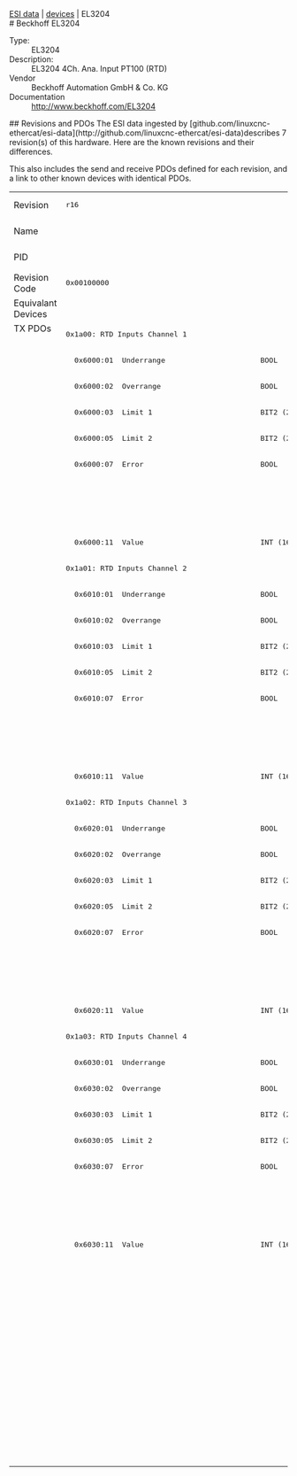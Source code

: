 <div class="nav"><a href="/esi-data">ESI data</a> | <a href="/esi-data/devices">devices</a> | EL3204</div>
#  Beckhoff EL3204

<dl>
  <dt>Type:</dt><dd>EL3204</dd>
  <dt>Description:</dt><dd>EL3204 4Ch. Ana. Input PT100 (RTD)</dd>
  <dt>Vendor</dt><dd>Beckhoff Automation GmbH & Co. KG</dd>
  <dt>Documentation</dt><dd><a href="http://www.beckhoff.com/EL3204">http://www.beckhoff.com/EL3204</a></dd>
</dl>
## Revisions and PDOs
The ESI data ingested by [github.com/linuxcnc-ethercat/esi-data](http://github.com/linuxcnc-ethercat/esi-data)describes 7 revision(s) of this hardware.  Here are the known revisions and their differences.

This also includes the send and receive PDOs defined for each revision, and a link to other known devices with identical PDOs.

<table>
<tr >
<td class="first">Revision</td>
<td ><pre>r16</pre></td>
<td ><pre>r17</pre></td>
<td ><pre>r18</pre></td>
<td ><pre>r19</pre></td>
<td ><pre>r20</pre></td>
<td ><pre>r21</pre></td>
<td ><pre>r22</pre></td>
</tr>
<tr >
<td class="first">Name</td>
<td  colspan=7 align="center"><pre>EL3204 4Ch. Ana. Input PT100 (RTD)</pre></td>
</tr>
<tr >
<td class="first">PID</td>
<td  colspan=7 align="center"><pre>0x0c843052</pre></td>
</tr>
<tr >
<td class="first">Revision Code</td>
<td ><pre>0x00100000</pre></td>
<td ><pre>0x00110000</pre></td>
<td ><pre>0x00120000</pre></td>
<td ><pre>0x00130000</pre></td>
<td ><pre>0x00140000</pre></td>
<td ><pre>0x00150000</pre></td>
<td ><pre>0x00160000</pre></td>
</tr>
<tr >
<td class="first">Equivalant Devices</td>
<td  colspan=7 align="center"></td>
</tr>
<tr class="txpdo pdosection">
<td class="first" rowspan=44 valign=top>TX PDOs</td>
<td colspan=7 align="left"><pre>0x1a00: RTD Inputs Channel 1</pre></td>
<td></td>
</tr>
<tr class="txpdo">
<td ><pre>  0x6000:01  Underrange                      BOOL</pre></td>
<td  colspan=6 align="left"><pre>  0x6000:01  Status__Underrange              BOOL</pre></td>
</tr>
<tr class="txpdo">
<td ><pre>  0x6000:02  Overrange                       BOOL</pre></td>
<td  colspan=6 align="left"><pre>  0x6000:02  Status__Overrange               BOOL</pre></td>
</tr>
<tr class="txpdo">
<td ><pre>  0x6000:03  Limit 1                         BIT2 (2 bits)</pre></td>
<td  colspan=6 align="left"><pre>  0x6000:03  Status__Limit 1                 BIT2 (2 bits)</pre></td>
</tr>
<tr class="txpdo">
<td ><pre>  0x6000:05  Limit 2                         BIT2 (2 bits)</pre></td>
<td  colspan=6 align="left"><pre>  0x6000:05  Status__Limit 2                 BIT2 (2 bits)</pre></td>
</tr>
<tr class="txpdo">
<td ><pre>  0x6000:07  Error                           BOOL</pre></td>
<td  colspan=6 align="left"><pre>  0x6000:07  Status__Error                   BOOL</pre></td>
</tr>
<tr class="txpdo">
<td  colspan=6 align="left"></td>
<td ><pre>  0x6000:0f  Status__TxPDO State             BOOL</pre></td>
</tr>
<tr class="txpdo">
<td  colspan=6 align="left"></td>
<td ><pre>  0x6000:10  Status__TxPDO Toggle            BOOL</pre></td>
</tr>
<tr class="txpdo">
<td  colspan=7 align="left"><pre>  0x6000:11  Value                           INT (16 bits)</pre></td>
</tr>
<tr class="txpdo pdosection">
<td  colspan=7 align="left"><pre>0x1a01: RTD Inputs Channel 2</pre></td>
</tr>
<tr class="txpdo">
<td ><pre>  0x6010:01  Underrange                      BOOL</pre></td>
<td  colspan=6 align="left"><pre>  0x6010:01  Status__Underrange              BOOL</pre></td>
</tr>
<tr class="txpdo">
<td ><pre>  0x6010:02  Overrange                       BOOL</pre></td>
<td  colspan=6 align="left"><pre>  0x6010:02  Status__Overrange               BOOL</pre></td>
</tr>
<tr class="txpdo">
<td ><pre>  0x6010:03  Limit 1                         BIT2 (2 bits)</pre></td>
<td  colspan=6 align="left"><pre>  0x6010:03  Status__Limit 1                 BIT2 (2 bits)</pre></td>
</tr>
<tr class="txpdo">
<td ><pre>  0x6010:05  Limit 2                         BIT2 (2 bits)</pre></td>
<td  colspan=6 align="left"><pre>  0x6010:05  Status__Limit 2                 BIT2 (2 bits)</pre></td>
</tr>
<tr class="txpdo">
<td ><pre>  0x6010:07  Error                           BOOL</pre></td>
<td  colspan=6 align="left"><pre>  0x6010:07  Status__Error                   BOOL</pre></td>
</tr>
<tr class="txpdo">
<td  colspan=6 align="left"></td>
<td ><pre>  0x6010:0f  Status__TxPDO State             BOOL</pre></td>
</tr>
<tr class="txpdo">
<td  colspan=6 align="left"></td>
<td ><pre>  0x6010:10  Status__TxPDO Toggle            BOOL</pre></td>
</tr>
<tr class="txpdo">
<td  colspan=7 align="left"><pre>  0x6010:11  Value                           INT (16 bits)</pre></td>
</tr>
<tr class="txpdo pdosection">
<td  colspan=7 align="left"><pre>0x1a02: RTD Inputs Channel 3</pre></td>
</tr>
<tr class="txpdo">
<td ><pre>  0x6020:01  Underrange                      BOOL</pre></td>
<td  colspan=6 align="left"><pre>  0x6020:01  Status__Underrange              BOOL</pre></td>
</tr>
<tr class="txpdo">
<td ><pre>  0x6020:02  Overrange                       BOOL</pre></td>
<td  colspan=6 align="left"><pre>  0x6020:02  Status__Overrange               BOOL</pre></td>
</tr>
<tr class="txpdo">
<td ><pre>  0x6020:03  Limit 1                         BIT2 (2 bits)</pre></td>
<td  colspan=6 align="left"><pre>  0x6020:03  Status__Limit 1                 BIT2 (2 bits)</pre></td>
</tr>
<tr class="txpdo">
<td ><pre>  0x6020:05  Limit 2                         BIT2 (2 bits)</pre></td>
<td  colspan=6 align="left"><pre>  0x6020:05  Status__Limit 2                 BIT2 (2 bits)</pre></td>
</tr>
<tr class="txpdo">
<td ><pre>  0x6020:07  Error                           BOOL</pre></td>
<td  colspan=6 align="left"><pre>  0x6020:07  Status__Error                   BOOL</pre></td>
</tr>
<tr class="txpdo">
<td  colspan=6 align="left"></td>
<td ><pre>  0x6020:0f  Status__TxPDO State             BOOL</pre></td>
</tr>
<tr class="txpdo">
<td  colspan=6 align="left"></td>
<td ><pre>  0x6020:10  Status__TxPDO Toggle            BOOL</pre></td>
</tr>
<tr class="txpdo">
<td  colspan=7 align="left"><pre>  0x6020:11  Value                           INT (16 bits)</pre></td>
</tr>
<tr class="txpdo pdosection">
<td  colspan=7 align="left"><pre>0x1a03: RTD Inputs Channel 4</pre></td>
</tr>
<tr class="txpdo">
<td ><pre>  0x6030:01  Underrange                      BOOL</pre></td>
<td  colspan=6 align="left"><pre>  0x6030:01  Status__Underrange              BOOL</pre></td>
</tr>
<tr class="txpdo">
<td ><pre>  0x6030:02  Overrange                       BOOL</pre></td>
<td  colspan=6 align="left"><pre>  0x6030:02  Status__Overrange               BOOL</pre></td>
</tr>
<tr class="txpdo">
<td ><pre>  0x6030:03  Limit 1                         BIT2 (2 bits)</pre></td>
<td  colspan=6 align="left"><pre>  0x6030:03  Status__Limit 1                 BIT2 (2 bits)</pre></td>
</tr>
<tr class="txpdo">
<td ><pre>  0x6030:05  Limit 2                         BIT2 (2 bits)</pre></td>
<td  colspan=6 align="left"><pre>  0x6030:05  Status__Limit 2                 BIT2 (2 bits)</pre></td>
</tr>
<tr class="txpdo">
<td ><pre>  0x6030:07  Error                           BOOL</pre></td>
<td  colspan=6 align="left"><pre>  0x6030:07  Status__Error                   BOOL</pre></td>
</tr>
<tr class="txpdo">
<td  colspan=6 align="left"></td>
<td ><pre>  0x6030:0f  Status__TxPDO State             BOOL</pre></td>
</tr>
<tr class="txpdo">
<td  colspan=6 align="left"></td>
<td ><pre>  0x6030:10  Status__TxPDO Toggle            BOOL</pre></td>
</tr>
<tr class="txpdo">
<td  colspan=7 align="left"><pre>  0x6030:11  Value                           INT (16 bits)</pre></td>
</tr>
<tr class="txpdo pdosection">
<td  colspan=6 align="left"></td>
<td ><pre>0x1a04: RTD Compact Channel 1</pre></td>
</tr>
<tr class="txpdo">
<td  colspan=6 align="left"></td>
<td ><pre>  0x6000:11  Value                           INT (16 bits)</pre></td>
</tr>
<tr class="txpdo pdosection">
<td  colspan=6 align="left"></td>
<td ><pre>0x1a05: RTD Compact Channel 2</pre></td>
</tr>
<tr class="txpdo">
<td  colspan=6 align="left"></td>
<td ><pre>  0x6010:11  Value                           INT (16 bits)</pre></td>
</tr>
<tr class="txpdo pdosection">
<td  colspan=6 align="left"></td>
<td ><pre>0x1a06: RTD Compact Channel 3</pre></td>
</tr>
<tr class="txpdo">
<td  colspan=6 align="left"></td>
<td ><pre>  0x6020:11  Value                           INT (16 bits)</pre></td>
</tr>
<tr class="txpdo pdosection">
<td  colspan=6 align="left"></td>
<td ><pre>0x1a07: RTD Compact Channel 4</pre></td>
</tr>
<tr class="txpdo">
<td  colspan=6 align="left"></td>
<td ><pre>  0x6030:11  Value                           INT (16 bits)</pre></td>
</tr>
</table>
